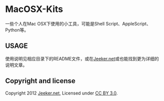 # MacOSX-Kits

一些个人在Mac OSX下使用的小工具，可能是Shell Script、AppleScript、Python等。

## USAGE

使用说明见相应目录下的README文件，或在[Jeeker.net][1]或也能找到更为详细的说明文章。

## Copyright and license

Copyright 2012 [Jeeker.net][1], Licensed under [CC BY 3.0][2].

[1]:http://jeeker.net
[2]:http://creativecommons.org/licenses/by/3.0/